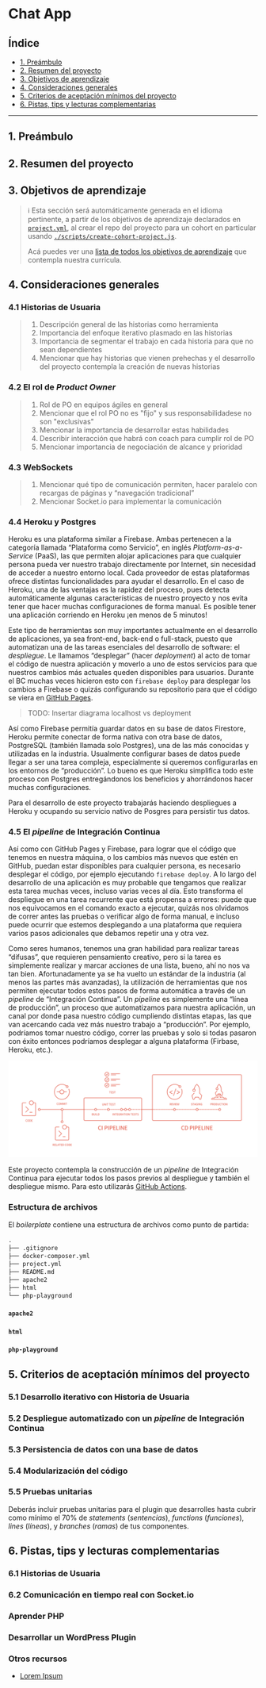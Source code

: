 # Chat App

## Índice

- [1. Preámbulo](#1-preámbulo)
- [2. Resumen del proyecto](#2-resumen-del-proyecto)
- [3. Objetivos de aprendizaje](#3-objetivos-de-aprendizaje)
- [4. Consideraciones generales](#4-consideraciones-generales)
- [5. Criterios de aceptación mínimos del proyecto](#5-criterios-de-aceptación-mínimos-del-proyecto)
- [6. Pistas, tips y lecturas complementarias](#6-pistas-tips-y-lecturas-complementarias)

---

## 1. Preámbulo

## 2. Resumen del proyecto

## 3. Objetivos de aprendizaje

> ℹ️ Esta sección será automáticamente generada en el idioma pertinente, a partir
> de los objetivos de aprendizaje declarados en [`project.yml`](./project.yml),
> al crear el repo del proyecto para un cohort en particular usando
> [`./scripts/create-cohort-project.js`](../../scripts#create-cohort-project-coaches).
>
> Acá puedes ver una [lista de todos los objetivos de aprendizaje](../../learning-objectives/data.yml)
> que contempla nuestra currícula.

## 4. Consideraciones generales

### 4.1 Historias de Usuaria

> 1. Descripción general de las historias como herramienta
> 1. Importancia del enfoque iterativo plasmado en las historias
> 1. Importancia de segmentar el trabajo en cada historia para que no sean dependientes
> 1. Mencionar que hay historias que vienen prehechas y el desarrollo del proyecto contempla la creación de nuevas historias

### 4.2 El rol de _Product Owner_

> 1. Rol de PO en equipos ágiles en general
> 1. Mencionar que el rol PO no es "fijo" y sus responsabilidadese no son "exclusivas"
> 1. Mencionar la importancia de desarrollar estas habilidades
> 1. Describir interacción que habrá con coach para cumplir rol de PO
> 1. Mencionar importancia de negociación de alcance y prioridad

### 4.3 WebSockets

> 1. Mencionar qué tipo de comunicación permiten, hacer paralelo con recargas de páginas y “navegación tradicional”
> 1. Mencionar Socket.io para implementar la comunicación

### 4.4 Heroku y Postgres

Heroku es una plataforma similar a Firebase. Ambas pertenecen a la categoría llamada “Plataforma como Servicio”, en inglés _Platform-as-a-Service_ (PaaS), las que permiten alojar aplicaciones para que cualquier persona pueda ver nuestro trabajo directamente por Internet, sin necesidad de acceder a nuestro entorno local. Cada proveedor de estas plataformas ofrece distintas funcionalidades para ayudar el desarrollo. En el caso de Heroku, una de las ventajas es la rapidez del proceso, pues detecta automáticamente algunas características de nuestro proyecto y nos evita tener que hacer muchas configuraciones de forma manual. Es posible tener una aplicación corriendo en Heroku ¡en menos de 5 minutos!

Este tipo de herramientas son muy importantes actualmente en el desarrollo de aplicaciones, ya sea front-end, back-end o full-stack, puesto que automatizan una de las tareas esenciales del desarrollo de software: el _despliegue_. Le llamamos “desplegar” (hacer _deployment_) al acto de tomar el código de nuestra aplicación y moverlo a uno de estos servicios para que nuestros cambios más actuales queden disponibles para usuarios. Durante el BC muchas veces hicieron esto con `firebase deploy` para desplegar los cambios a Firebase o quizás configurando su repositorio para que el código se viera en [GitHub Pages](https://pages.github.com/).

> TODO: Insertar diagrama localhost vs deployment

Así como Firebase permitía guardar datos en su base de datos Firestore, Heroku permite conectar de forma nativa con otra base de datos, PostgreSQL (también llamada solo Postgres), una de las más conocidas y utilizadas en la industria. Usualmente configurar bases de datos puede llegar a ser una tarea compleja, especialmente si queremos configurarlas en los entornos de “producción”. Lo bueno es que Heroku simplifica todo este proceso con Postgres entregándonos los beneficios y ahorrándonos hacer muchas configuraciones.

Para el desarrollo de este proyecto trabajarás haciendo despliegues a Heroku y ocupando su servicio nativo de Posgres para persistir tus datos.

### 4.5 El _pipeline_ de Integración Continua

Así como con GitHub Pages y Firebase, para lograr que el código que tenemos en nuestra máquina, o los cambios más nuevos que estén en GitHub, puedan estar disponibles para cualquier persona, es necesario desplegar el código, por ejemplo ejecutando `firebase deploy`. A lo largo del desarrollo de una aplicación es muy probable que tengamos que realizar esta tarea muchas veces, incluso varias veces al día. Esto transforma el despliegue en una tarea recurrente que está propensa a errores: puede que nos equivocamos en el comando exacto a ejecutar, quizás nos olvidamos de correr antes las pruebas o verificar algo de forma manual, e incluso puede ocurrir que estemos desplegando a una plataforma que requiera varios pasos adicionales que debamos repetir una y otra vez.

Como seres humanos, tenemos una gran habilidad para realizar tareas “difusas”, que requieren pensamiento creativo, pero si la tarea es simplemente realizar y marcar acciones de una lista, bueno, ahí no nos va tan bien. Afortunadamente ya se ha vuelto un estándar de la industria (al menos las partes más avanzadas), la utilización de herramientas que nos permiten ejecutar todos estos pasos de forma automática a través de un _pipeline_ de “Integración Continua”. Un _pipeline_ es simplemente una “línea de producción”, un proceso que automatizamos para nuestra aplicación, un canal por donde pasa nuestro código cumpliendo distintas etapas, las que van acercando cada vez más nuestro trabajo a “producción”. Por ejemplo, podríamos tomar nuestro código, correr las pruebas y solo si todas pasaron con éxito entonces podríamos desplegar a alguna plataforma (Firbase, Heroku, etc.).

![Diagrama de pipeline de Integración Continua](./ci-pipeline.png)

Este proyecto contempla la construcción de un _pipeline_ de Integración Continua para ejecutar todos los pasos previos al despliegue y también el despliegue mismo. Para esto utilizarás [GitHub Actions](https://github.com/features/actions).

### Estructura de archivos

El _boilerplate_ contiene una estructura de archivos como punto de partida:

```text
.
├── .gitignore
├── docker-composer.yml
├── project.yml
├── README.md
├── apache2
├── html
└── php-playground
```

#### `apache2`

#### `html`

#### `php-playground`

## 5. Criterios de aceptación mínimos del proyecto

### 5.1 Desarrollo iterativo con Historia de Usuaria

### 5.2 Despliegue automatizado con un _pipeline_ de Integración Continua

### 5.3 Persistencia de datos con una base de datos

### 5.4 Modularización del código

### 5.5 Pruebas unitarias

Deberás incluir pruebas unitarias para el plugin que desarrolles hasta cubrir
como mínimo el 70% de _statements_
(_sentencias_), _functions_ (_funciones_), _lines_ (_líneas_),
y _branches_ (_ramas_) de tus componentes.

## 6. Pistas, tips y lecturas complementarias

### 6.1 Historias de Usuaria

### 6.2 Comunicación en tiempo real con Socket.io

### Aprender PHP

### Desarrollar un WordPress Plugin

### Otros recursos

- [Lorem Ipsum]()
